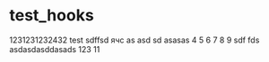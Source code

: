 # test_hooks
1231231232432
test
sdffsd
ячс
as
asd
sd
asasas
4
5
6
7
8
9
sdf
fds
asdasdasddasads
123
11
